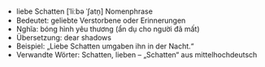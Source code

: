 - liebe Schatten	[ˈliːbə ˈʃatn̩]	Nomenphrase
- Bedeutet: geliebte Verstorbene oder Erinnerungen
- Nghĩa: bóng hình yêu thương (ẩn dụ cho người đã mất)
- Übersetzung: dear shadows
- Beispiel: „Liebe Schatten umgaben ihn in der Nacht.“
- Verwandte Wörter: Schatten, lieben	– „Schatten“ aus mittelhochdeutsch